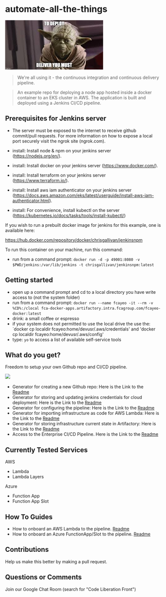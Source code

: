 # automate-all-the-things
![](/images/yoda.jfif)

> We're all using it - the continuous integration and continuous delivery pipeline. 

> An example repo for deploying a node app hosted inside a docker container to an EKS cluster in AWS. The application is built and deployed using a Jenkins CI/CD pipeline.

## Prerequisites for Jenkins server

- The server must be exposed to the internet to receive github commit/pull requests. For more information on how to expose a local port securely visit the ngrok site (ngrok.com).

- install: Install node & npm on your jenkins server (https://nodejs.org/en/).
- install: Install docker on your jenkins server (https://www.docker.com/).
- install: Install terraform  on your jenkins server (https://www.terraform.io/).
- install: Install aws iam authenticator on your jenkins server (https://docs.aws.amazon.com/eks/latest/userguide/install-aws-iam-authenticator.html).
- install: For convenience, install kubectl on the server (https://kubernetes.io/docs/tasks/tools/install-kubectl/)

If you wish to run a prebuilt docker image for jenkins for this example, one is available here:

https://hub.docker.com/repository/docker/chrisgallivan/jenkinsnpm

To run this container on your machine, run this command:

- run from a command prompt: `docker run -d -p 49001:8080 -v $PWD/jenkins:/var/lib/jenkins -t chrisgallivan/jenkinsnpm:latest`


## Getting started
- open up a command prompt and cd to a local directory you have write access to (not the system folder)
- run from a command prompt: `docker run --name fcayeo -it --rm -v %CD%:/clocal fca-docker-apps.artifactory.intra.fcagroup.com/fcayeo-docker:latest`
- drink: a small coffee or espresso
- if your system does not permitted to use the local drive the use the: `docker cp localdir fcayeo:home/devusr/.aws/credentials' and 'docker cp localdir fcayeo:home/devusr/.aws/config'
- type: `yo` to access a list of available self-service tools 


## What do you get?

Freedom to setup your own Github repo and CI/CD pipeline. 

![](TimeforDevOps.jpg)

- Generator for creating a new Github repo: Here is the Link to the [Readme](https://github.intra.fcagroup.com/FCA-NIGHTS-WATCH/generator-create-github-repo/blob/master/README.md)
- Generator for storing and updating jenkins credentials for cloud deployment: Here is the Link to the [Readme](https://github.intra.fcagroup.com/FCA-NIGHTS-WATCH/generator-jenkins-creds/blob/master/README.md)
- Generator for configuring the pipeline: Here is the Link to the [Readme](https://github.intra.fcagroup.com/FCA-NIGHTS-WATCH/generator-pipeline-config/blob/master/README.md)
- Generator for importing infrastructure as code for AWS Lambda: Here is the Link to the [Readme](https://github.intra.fcagroup.com/FCA-NIGHTS-WATCH/generator-import-existing-lambda-state/blob/master/README.md)
- Generator for storing infrastructure current state in Artifactory: Here is the Link to the [Readme](https://github.intra.fcagroup.com/FCA-NIGHTS-WATCH/generator-terraform-state-init/blob/master/README.md)
- Access to the Enterprise CI/CD Pipeline. Here is the Link to the [Readme](README2.md)

## Currently Tested Services

AWS
- Lambda
- Lambda Layers

Azure
- Function App
- Function App Slot

## How To Guides
- How to onboard an AWS Lambda to the pipeline. [Readme](/examples/onboard_aws_lambda.md)
- How to onboard an Azure FunctionApp/Slot to the pipeline. [Readme](/examples/onboard_azure_function_app.md)

## Contributions
Help us make this better by making a pull request.

## Questions or Comments
Join our Google Chat Room (search for "Code Liberation Front") 
